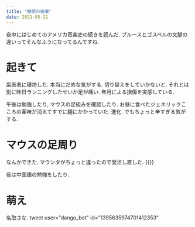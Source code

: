 ```yaml
---
title: "睡眠の崩壊"
date: 2021-05-21
---
```


夜中にはじめてのアメリカ音楽史の続きを読んだ. ブルースとゴスペルの文脈の違いってそんなふうになってるんですね.

# 起きて
歯医者に寝坊した. 本当にだめな気がする. 切り替えをしていかないと. それとは別に昨日ランニングしたせいか足が痛い. 年月による損傷を実感している.

午後は勉強したり, マウスの足組みを確認したり. お昼に食べたジェネリックこころの薬味が消えてすでに麺にかかっていた. 進化. でもちょっと辛すぎる気がする.

# マウスの足周り

なんかできた. マウンタがちょっと違ったので発注し直した.
{{<tweet user="dango_bot" id="1395685163959406595">}}

夜は中国語の勉強をしたり.

# 萌え
名取さな.
tweet user="dango_bot" id="1395635974701412353"